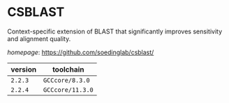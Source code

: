 # CSBLAST

Context-specific extension of BLAST that significantly improves sensitivity and alignment quality.

*homepage*: <https://github.com/soedinglab/csblast/>

version | toolchain
--------|----------
``2.2.3`` | ``GCCcore/8.3.0``
``2.2.4`` | ``GCCcore/11.3.0``
